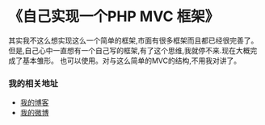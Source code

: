 《自己实现一个PHP MVC 框架》
====================

其实我不这么想实现这么一个简单的框架,市面有很多框架而且都已经很完善了。
但是,自己心中一直想有一个自己写的框架,有了这个思维,我就停不来.现在大概完成了基本雏形。
也可以使用。对与这么简单的MVC的结构,不用我对讲了。


### 我的相关地址
- [我的博客](http://midoks.cachecha.com)
- [我的微博](http://weibo.com/u/1504761980)
